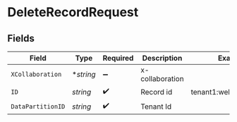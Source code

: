 # DeleteRecordRequest


## Fields

| Field                  | Type                   | Required               | Description            | Example                |
| ---------------------- | ---------------------- | ---------------------- | ---------------------- | ---------------------- |
| `XCollaboration`       | **string*              | :heavy_minus_sign:     | x-collaboration        |                        |
| `ID`                   | *string*               | :heavy_check_mark:     | Record id              | tenant1:well:123456789 |
| `DataPartitionID`      | *string*               | :heavy_check_mark:     | Tenant Id              |                        |